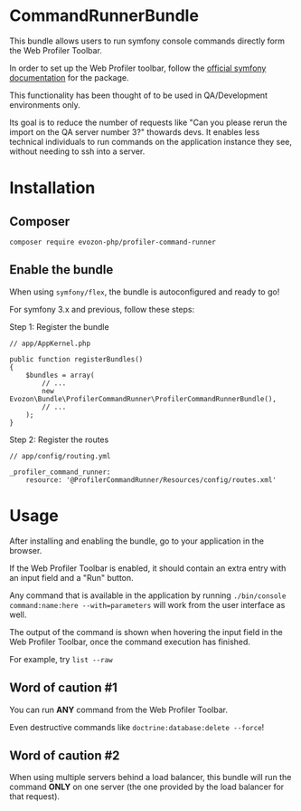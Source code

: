 # CommandRunnerBundle

This bundle allows users to run symfony console commands directly form the Web Profiler Toolbar.

In order to set up the Web Profiler toolbar, follow the [official symfony documentation](https://symfony.com/doc/current/profiler.html) for the package.

This functionality has been thought of to be used in QA/Development environments only. 

Its goal is to reduce the number of requests like "Can you please rerun the import on the QA server number 3?" thowards devs.
It enables less technical individuals to run commands on the application instance they see, without needing to ssh into a server.
# Installation
## Composer
``` composer require evozon-php/profiler-command-runner ```
## Enable the bundle
When using `symfony/flex`, the bundle is autoconfigured and ready to go!

For symfony 3.x and previous, follow these steps:

Step 1: Register the bundle

    // app/AppKernel.php

    public function registerBundles()
    {
        $bundles = array(
            // ...
            new Evozon\Bundle\ProfilerCommandRunner\ProfilerCommandRunnerBundle(),
            // ...
        );
    }

Step 2: Register the routes

    // app/config/routing.yml

    _profiler_command_runner:
        resource: '@ProfilerCommandRunner/Resources/config/routes.xml'

# Usage
After installing and enabling the bundle, go to your application in the browser.

If the Web Profiler Toolbar is enabled, it should contain an extra entry with an input field and a "Run" button.

Any command that is available in the application by running `./bin/console command:name:here --with=parameters` will work
from the user interface as well.

The output of the command is shown when hovering the input field in the Web Profiler Toolbar, once the command execution has finished.

For example, try `list --raw`

## Word of caution #1
You can run **ANY** command from the Web Profiler Toolbar.

Even destructive commands like `doctrine:database:delete --force`!

## Word of caution #2
When using multiple servers behind a load balancer, this bundle will run the command **ONLY** on one server (the one provided by the load balancer for that request).